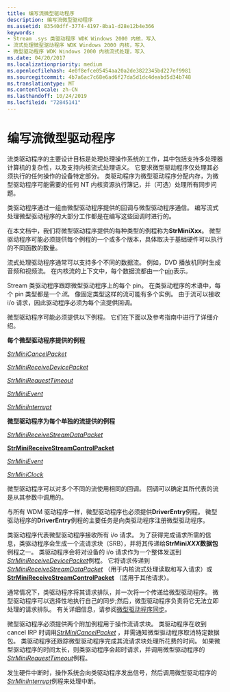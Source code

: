 ```yaml
---
title: 编写流微型驱动程序
description: 编写流微型驱动程序
ms.assetid: 83540dff-3774-4197-8ba1-d28e12b4e366
keywords:
- Stream .sys 类驱动程序 WDK Windows 2000 内核，写入
- 流式处理微型驱动程序 WDK Windows 2000 内核，写入
- 微型驱动程序 WDK Windows 2000 内核流式处理，写入
ms.date: 04/20/2017
ms.localizationpriority: medium
ms.openlocfilehash: 4e0f8efce05454aa20a2de3822345bd227ef9981
ms.sourcegitcommit: 4b7a6ac7c68e6ad6f27da5d1dc4deabd5d34b748
ms.translationtype: MT
ms.contentlocale: zh-CN
ms.lasthandoff: 10/24/2019
ms.locfileid: "72845141"
---
```

# <a name="writing-a-stream-minidriver"></a>编写流微型驱动程序





流类驱动程序的主要设计目标是处理处理操作系统的工作，其中包括支持多处理器计算机的复杂性，以及支持内核流式处理语义。 它要求微型驱动程序仅处理其必须执行的任何操作的设备特定部分。 类驱动程序为微型驱动程序分配内存，为微型驱动程序可能需要的任何 NT 内核资源执行簿记，并（可选）处理所有同步问题。

类驱动程序通过一组由微型驱动程序提供的回调与微型驱动程序通信。 编写流式处理微型驱动程序的大部分工作都是在编写这些回调时进行的。

在本文档中，我们将微型驱动程序提供的每种类型的例程称为**StrMiniXxx**。 微型驱动程序可能必须提供每个例程的一个或多个版本，具体取决于基础硬件可以执行的不同函数的数量。

流式处理驱动程序通常可以支持多个不同的数据流。 例如，DVD 播放机同时生成音频和视频流。 在内核流的上下文中，每个数据流都由一个[pin](ks-pins.md)表示。

Stream 类驱动程序跟踪微型驱动程序上的每个 pin。 在类驱动程序的术语中，每个 pin 类型都是一个*流*。 像固定类型这样的流可能有多个实例。 由于流可以接收 i/o 请求，因此驱动程序必须为每个流提供回调。

微型驱动程序可能必须提供以下例程。 它们在下面以及参考指南中进行了详细介绍。

**每个微型驱动程序提供的例程**

[*StrMiniCancelPacket*](https://docs.microsoft.com/windows-hardware/drivers/ddi/strmini/nc-strmini-phw_cancel_srb)

[*StrMiniReceiveDevicePacket*](https://docs.microsoft.com/windows-hardware/drivers/ddi/strmini/nc-strmini-phw_receive_device_srb)

[*StrMiniRequestTimeout*](https://docs.microsoft.com/windows-hardware/drivers/ddi/strmini/nc-strmini-phw_request_timeout_handler)

[*StrMiniEvent*](https://docs.microsoft.com/windows-hardware/drivers/ddi/strmini/nc-strmini-phw_event_routine)

[*StrMiniInterrupt*](https://docs.microsoft.com/windows-hardware/drivers/ddi/strmini/nc-strmini-phw_interrupt)

**微型驱动程序为每个单独的流提供的例程**

[*StrMiniReceiveStreamDataPacket*](https://docs.microsoft.com/windows-hardware/drivers/ddi/strmini/nc-strmini-phw_receive_device_srb)

[**StrMiniReceiveStreamControlPacket**](https://docs.microsoft.com/previous-versions/ff568467(v=vs.85))

[*StrMiniEvent*](https://docs.microsoft.com/windows-hardware/drivers/ddi/strmini/nc-strmini-phw_event_routine)

[*StrMiniClock*](https://docs.microsoft.com/windows-hardware/drivers/ddi/strmini/nc-strmini-phw_query_clock_routine)

微型驱动程序可以对多个不同的流使用相同的回调。 回调可以确定其所代表的流是从其参数中调用的。

与所有 WDM 驱动程序一样，微型驱动程序也必须提供**DriverEntry**例程。 微型驱动程序的**DriverEntry**例程的主要任务是向类驱动程序注册微型驱动程序。

类驱动程序代表微型驱动程序接收所有 i/o 请求。 为了获得完成请求所需的信息，类驱动程序会生成一个流请求块（SRB），并将其传递给**StrMini*XXX*数据包**例程之一。 类驱动程序会将对设备的 i/o 请求作为一个整体发送到[*StrMiniReceiveDevicePacket*](https://docs.microsoft.com/windows-hardware/drivers/ddi/strmini/nc-strmini-phw_receive_device_srb)例程。 它将请求传递到[*StrMiniReceiveStreamDataPacket*](https://docs.microsoft.com/windows-hardware/drivers/ddi/strmini/nc-strmini-phw_receive_device_srb) （用于内核流式处理读取和写入请求）或[**StrMiniReceiveStreamControlPacket**](https://docs.microsoft.com/previous-versions/ff568467(v=vs.85)) （适用于其他请求）。

通常情况下，类驱动程序将其请求排队，并一次将一个传递给微型驱动程序。 微型驱动程序可以选择性地执行自己的同步;然后，微型驱动程序负责将它无法立即处理的请求排队。 有关详细信息，请参阅[微型驱动程序同步](minidriver-synchronization.md)。

微型驱动程序必须提供两个附加例程用于操作流请求块。 类驱动程序在收到 cancel IRP 时调用[*StrMiniCancelPacket*](https://docs.microsoft.com/windows-hardware/drivers/ddi/strmini/nc-strmini-phw_cancel_srb) ，并需通知微型驱动程序取消特定数据包。 类驱动程序还跟踪微型驱动程序完成其流请求块处理所花费的时间。 如果微型驱动程序的时间太长，则类驱动程序会超时请求，并调用微型驱动程序的[*StrMiniRequestTimeout*](https://docs.microsoft.com/windows-hardware/drivers/ddi/strmini/nc-strmini-phw_request_timeout_handler)例程。

发生硬件中断时，操作系统会向类驱动程序发出信号，然后调用微型驱动程序的[*StrMiniInterrupt*](https://docs.microsoft.com/windows-hardware/drivers/ddi/strmini/nc-strmini-phw_interrupt)例程来处理中断。

 

 




